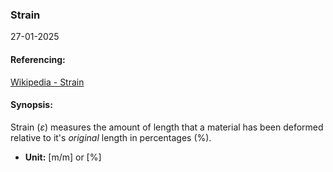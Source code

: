 ### Strain
27-01-2025
#### Referencing:
[Wikipedia - Strain](https://en.wikipedia.org/wiki/Strain_(mechanics))

#### Synopsis:
Strain ($\varepsilon$) measures the amount of length that a material has been deformed relative to it's _original_ length in percentages ($\%$).

- __Unit:__ \[m/m] or \[%]



